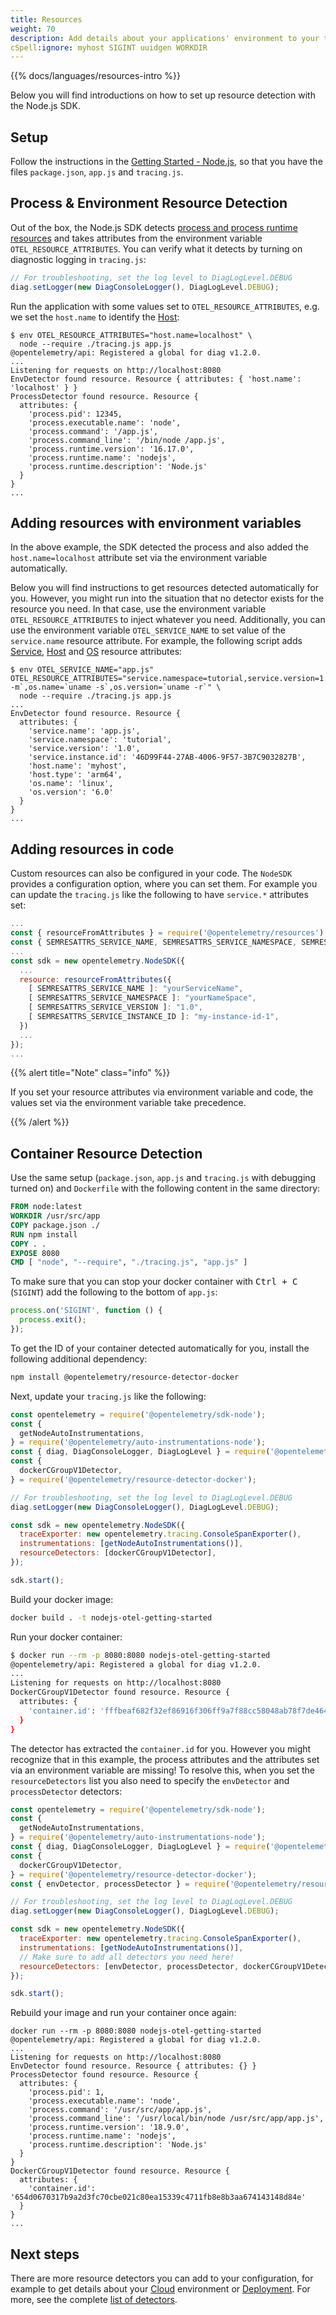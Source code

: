 ```yaml
---
title: Resources
weight: 70
description: Add details about your applications' environment to your telemetry
cSpell:ignore: myhost SIGINT uuidgen WORKDIR
---
```


{{% docs/languages/resources-intro %}}

Below you will find introductions on how to set up resource detection with the
Node.js SDK.

## Setup

Follow the instructions in the [Getting Started - Node.js][], so that you have
the files `package.json`, `app.js` and `tracing.js`.

## Process & Environment Resource Detection

Out of the box, the Node.js SDK detects [process and process runtime
resources][] and takes attributes from the environment variable
`OTEL_RESOURCE_ATTRIBUTES`. You can verify what it detects by turning on
diagnostic logging in `tracing.js`:

```javascript
// For troubleshooting, set the log level to DiagLogLevel.DEBUG
diag.setLogger(new DiagConsoleLogger(), DiagLogLevel.DEBUG);
```

Run the application with some values set to `OTEL_RESOURCE_ATTRIBUTES`, e.g. we
set the `host.name` to identify the [Host][]:

```console
$ env OTEL_RESOURCE_ATTRIBUTES="host.name=localhost" \
  node --require ./tracing.js app.js
@opentelemetry/api: Registered a global for diag v1.2.0.
...
Listening for requests on http://localhost:8080
EnvDetector found resource. Resource { attributes: { 'host.name': 'localhost' } }
ProcessDetector found resource. Resource {
  attributes: {
    'process.pid': 12345,
    'process.executable.name': 'node',
    'process.command': '/app.js',
    'process.command_line': '/bin/node /app.js',
    'process.runtime.version': '16.17.0',
    'process.runtime.name': 'nodejs',
    'process.runtime.description': 'Node.js'
  }
}
...
```

## Adding resources with environment variables

In the above example, the SDK detected the process and also added the
`host.name=localhost` attribute set via the environment variable automatically.

Below you will find instructions to get resources detected automatically for
you. However, you might run into the situation that no detector exists for the
resource you need. In that case, use the environment variable
`OTEL_RESOURCE_ATTRIBUTES` to inject whatever you need. Additionally, you can
use the environment variable `OTEL_SERVICE_NAME` to set value of the
`service.name` resource attribute. For example, the following script adds
[Service][], [Host][] and [OS][] resource attributes:

```console
$ env OTEL_SERVICE_NAME="app.js" OTEL_RESOURCE_ATTRIBUTES="service.namespace=tutorial,service.version=1.0,service.instance.id=`uuidgen`,host.name=${HOSTNAME},host.type=`uname -m`,os.name=`uname -s`,os.version=`uname -r`" \
  node --require ./tracing.js app.js
...
EnvDetector found resource. Resource {
  attributes: {
    'service.name': 'app.js',
    'service.namespace': 'tutorial',
    'service.version': '1.0',
    'service.instance.id': '46D99F44-27AB-4006-9F57-3B7C9032827B',
    'host.name': 'myhost',
    'host.type': 'arm64',
    'os.name': 'linux',
    'os.version': '6.0'
  }
}
...
```

## Adding resources in code

Custom resources can also be configured in your code. The `NodeSDK` provides a
configuration option, where you can set them. For example you can update the
`tracing.js` like the following to have `service.*` attributes set:

```javascript
...
const { resourceFromAttributes } = require('@opentelemetry/resources');
const { SEMRESATTRS_SERVICE_NAME, SEMRESATTRS_SERVICE_NAMESPACE, SEMRESATTRS_SERVICE_VERSION, SEMRESATTRS_SERVICE_INSTANCE_ID } = require('@opentelemetry/semantic-conventions');
...
const sdk = new opentelemetry.NodeSDK({
  ...
  resource: resourceFromAttributes({
    [ SEMRESATTRS_SERVICE_NAME ]: "yourServiceName",
    [ SEMRESATTRS_SERVICE_NAMESPACE ]: "yourNameSpace",
    [ SEMRESATTRS_SERVICE_VERSION ]: "1.0",
    [ SEMRESATTRS_SERVICE_INSTANCE_ID ]: "my-instance-id-1",
  })
  ...
});
...
```

{{% alert title="Note" class="info" %}}

If you set your resource attributes via environment variable and code, the
values set via the environment variable take precedence.

{{% /alert %}}

## Container Resource Detection

Use the same setup (`package.json`, `app.js` and `tracing.js` with debugging
turned on) and `Dockerfile` with the following content in the same directory:

```Dockerfile
FROM node:latest
WORKDIR /usr/src/app
COPY package.json ./
RUN npm install
COPY . .
EXPOSE 8080
CMD [ "node", "--require", "./tracing.js", "app.js" ]
```

To make sure that you can stop your docker container with <kbd>Ctrl + C</kbd>
(`SIGINT`) add the following to the bottom of `app.js`:

```javascript
process.on('SIGINT', function () {
  process.exit();
});
```

To get the ID of your container detected automatically for you, install the
following additional dependency:

```sh
npm install @opentelemetry/resource-detector-docker
```

Next, update your `tracing.js` like the following:

```javascript
const opentelemetry = require('@opentelemetry/sdk-node');
const {
  getNodeAutoInstrumentations,
} = require('@opentelemetry/auto-instrumentations-node');
const { diag, DiagConsoleLogger, DiagLogLevel } = require('@opentelemetry/api');
const {
  dockerCGroupV1Detector,
} = require('@opentelemetry/resource-detector-docker');

// For troubleshooting, set the log level to DiagLogLevel.DEBUG
diag.setLogger(new DiagConsoleLogger(), DiagLogLevel.DEBUG);

const sdk = new opentelemetry.NodeSDK({
  traceExporter: new opentelemetry.tracing.ConsoleSpanExporter(),
  instrumentations: [getNodeAutoInstrumentations()],
  resourceDetectors: [dockerCGroupV1Detector],
});

sdk.start();
```

Build your docker image:

```sh
docker build . -t nodejs-otel-getting-started
```

Run your docker container:

```sh
$ docker run --rm -p 8080:8080 nodejs-otel-getting-started
@opentelemetry/api: Registered a global for diag v1.2.0.
...
Listening for requests on http://localhost:8080
DockerCGroupV1Detector found resource. Resource {
  attributes: {
    'container.id': 'fffbeaf682f32ef86916f306ff9a7f88cc58048ab78f7de464da3c3201db5c54'
  }
}
```

The detector has extracted the `container.id` for you. However you might
recognize that in this example, the process attributes and the attributes set
via an environment variable are missing! To resolve this, when you set the
`resourceDetectors` list you also need to specify the `envDetector` and
`processDetector` detectors:

```javascript
const opentelemetry = require('@opentelemetry/sdk-node');
const {
  getNodeAutoInstrumentations,
} = require('@opentelemetry/auto-instrumentations-node');
const { diag, DiagConsoleLogger, DiagLogLevel } = require('@opentelemetry/api');
const {
  dockerCGroupV1Detector,
} = require('@opentelemetry/resource-detector-docker');
const { envDetector, processDetector } = require('@opentelemetry/resources');

// For troubleshooting, set the log level to DiagLogLevel.DEBUG
diag.setLogger(new DiagConsoleLogger(), DiagLogLevel.DEBUG);

const sdk = new opentelemetry.NodeSDK({
  traceExporter: new opentelemetry.tracing.ConsoleSpanExporter(),
  instrumentations: [getNodeAutoInstrumentations()],
  // Make sure to add all detectors you need here!
  resourceDetectors: [envDetector, processDetector, dockerCGroupV1Detector],
});

sdk.start();
```

Rebuild your image and run your container once again:

```shell
docker run --rm -p 8080:8080 nodejs-otel-getting-started
@opentelemetry/api: Registered a global for diag v1.2.0.
...
Listening for requests on http://localhost:8080
EnvDetector found resource. Resource { attributes: {} }
ProcessDetector found resource. Resource {
  attributes: {
    'process.pid': 1,
    'process.executable.name': 'node',
    'process.command': '/usr/src/app/app.js',
    'process.command_line': '/usr/local/bin/node /usr/src/app/app.js',
    'process.runtime.version': '18.9.0',
    'process.runtime.name': 'nodejs',
    'process.runtime.description': 'Node.js'
  }
}
DockerCGroupV1Detector found resource. Resource {
  attributes: {
    'container.id': '654d0670317b9a2d3fc70cbe021c80ea15339c4711fb8e8b3aa674143148d84e'
  }
}
...
```

## Next steps

There are more resource detectors you can add to your configuration, for example
to get details about your [Cloud] environment or [Deployment]. For more, see the
complete
[list of detectors](https://github.com/open-telemetry/opentelemetry-js-contrib/tree/main/detectors/node).

[getting started - node.js]: /docs/languages/js/getting-started/nodejs/
[process and process runtime resources]: /docs/specs/semconv/resource/process/
[host]: /docs/specs/semconv/resource/host/
[cloud]: /docs/specs/semconv/resource/cloud/
[deployment]: /docs/specs/semconv/resource/deployment-environment/
[service]: /docs/specs/semconv/resource/#service
[os]: /docs/specs/semconv/resource/os/
